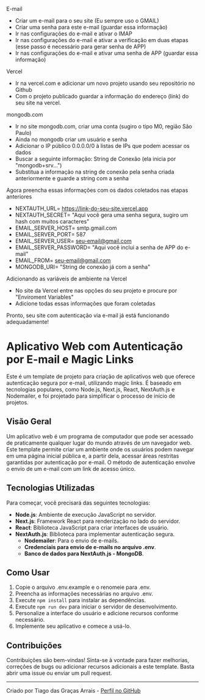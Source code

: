 E-mail

- Criar um e-mail para o seu site (Eu sempre uso o GMAIL)
- Criar uma senha para este e-mail (guardar essa informação)
- Ir nas configurações do e-mail e ativar o IMAP
- Ir nas configurações do e-mail e ativar a verificação em duas etapas (esse passo é necessário para gerar senha de APP)
- Ir nas configurações do e-mail e ativar uma senha de APP (guardar essa informação)

Vercel

- Ir na vercel.com e adicionar um novo projeto usando seu repositório no Github
- Com o projeto publicado guardar a informação do endereço (link) do seu site na vercel.

mongodb.com

- Ir no site mongodb.com, criar uma conta (sugiro o tipo M0, região São Paulo)
- Ainda no mongodb criar um usuário e senha
- Adicionar o IP público 0.0.0.0/0 à listas de IPs que podem acessar os dados
- Buscar a seguinte informação: String de Conexão (ela inicia por "mongodb+srv...")
- Substitua a informação <password> na string de conexão pela senha criada anteriormente e guarde a string com a senha

Agora preencha essas informações com os dados coletados nas etapas anteriores

- NEXTAUTH_URL= https://link-do-seu-site.vercel.app
- NEXTAUTH_SECRET= "Aqui você gera uma senha segura, sugiro um hash com muitos caracteres"
- EMAIL_SERVER_HOST= smtp.gmail.com
- EMAIL_SERVER_PORT= 587
- EMAIL_SERVER_USER= seu-email@gmail.com
- EMAIL_SERVER_PASSWORD= "Aqui você inclui a senha de APP do e-mail"
- EMAIL_FROM= seu-email@gmail.com
- MONGODB_URI= "String de conexão já com a senha"

Adicionando as variáveis de ambiente na Vercel

- No site da Vercel entre nas opções do seu projeto e procure por "Enviroment Variables"
- Adicione todas essas informações que foram coletadas

Pronto, seu site com autenticação via e-mail já está funcionando adequadamente!

# Aplicativo Web com Autenticação por E-mail e Magic Links

Este é um template de projeto para criação de aplicativos web que oferece autenticação segura por e-mail, utilizando magic links. É baseado em tecnologias populares, como Node.js, Next.js, React, NextAuth.js e Nodemailer, e foi projetado para simplificar o processo de início de projetos.

## Visão Geral

Um aplicativo web é um programa de computador que pode ser acessado de praticamente qualquer lugar do mundo através de um navegador web. Este template permite criar um ambiente onde os usuários podem navegar em uma página inicial pública e, a partir dela, acessar áreas restritas garantidas por autenticação por e-mail. O método de autenticação envolve o envio de um e-mail com um link de acesso único.

## Tecnologias Utilizadas

Para começar, você precisará das seguintes tecnologias:

- **Node.js**: Ambiente de execução JavaScript no servidor.
- **Next.js**: Framework React para renderização no lado do servidor.
- **React**: Biblioteca JavaScript para criar interfaces de usuário.
- **NextAuth.js**: Biblioteca para implementar autenticação segura.
  - **Nodemailer**: Para o envio de e-mails.
  - **Credenciais para envio de e-mails no arquivo .env**.
  - **Banco de dados para NextAuth.js - MongoDB**.

## Como Usar

1. Copie o arquivo .env.example e o renomeie para .env.
2. Preencha as informações necessárias no arquivo .env.
3. Execute `npm install` para instalar as dependências.
4. Execute `npm run dev` para iniciar o servidor de desenvolvimento.
5. Personalize a interface do usuário e adicione recursos conforme necessário.
6. Implemente seu aplicativo e comece a usá-lo.

## Contribuições

Contribuições são bem-vindas! Sinta-se à vontade para fazer melhorias, correções de bugs ou adicionar recursos adicionais a este template. Basta abrir uma issue ou enviar um pull request.

---

Criado por Tiago das Graças Arrais - [Perfil no GitHub](https://github.com/tiagogarrais)
